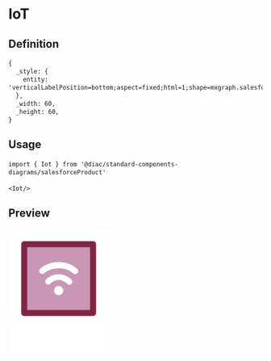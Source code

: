 # IoT

## Definition

```
{
  _style: { 
    entity: 'verticalLabelPosition=bottom;aspect=fixed;html=1;shape=mxgraph.salesforce.iot;',
  },
  _width: 60,
  _height: 60,
}
```

## Usage

```
import { Iot } from '@diac/standard-components-diagrams/salesforceProduct'

<Iot/>
```

## Preview

<img src="./iot.png" width="200"/>
